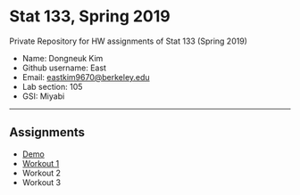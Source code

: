 # Stat 133, Spring 2019

Private Repository for HW assignments of Stat 133 (Spring 2019)

- Name: Dongneuk Kim
- Github username: East
- Email: eastkim9670@berkeley.edu
- Lab section: 105
- GSI: Miyabi

-----

## Assignments

- [Demo](demo)
- [Workout 1](workout1)
- Workout 2
- Workout 3


